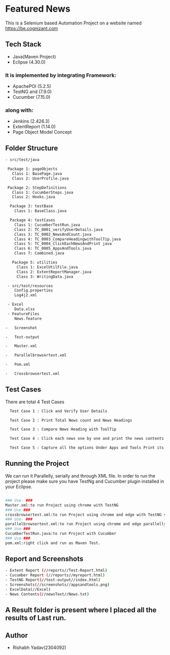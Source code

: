 
# Featured News

This is a Selenium based Automation Project on a website named https://be.cognizant.com

## Tech Stack

- Java(Maven Project)
- Eclipse (4.30.0)

### It is implemented by integrating Framework: ###

- ApachePOI (5.2.5)
- TestNG and (7.9.0)
- Cucumber (7.15.0)

### along with: ###

- Jenkins (2.426.3)
- ExtentReport (1.14.0)
- Page Object Model Concept

## Folder Structure

```bash
- src/test/java

 Package 1: pageObjects
   Class 1: BasePage.java
   Class 2: UserProfile.java

 Package 2: StepDefinitions
   Class 1: CucumberSteps.java
   Class 2: Hooks.java

  Package 3: testBase
    Class 1: BaseClass.java

  Package 4: testCases
    Class 1: CucumberTestRun.java
    Class 2: TC_0001_verifyUserDetails.java
    Class 3: TC_0002_NewsAndCount.java
    Class 4: TC_0003_CompareHeadingwithToolTip.java
    Class 5: TC_0004_ClickEachNewsAndPrint java
    Class 6: TC_0005_AppsAndTools.java
    Class 7: Combined.java

   Package 5: utilities
     Class 1: ExcelUtilFile.java
     Class 2: ExtentReportManager.java
     Class 3: WritingData.java

 - src/test/resources
	Config.properties
	Log4j2.xml

 - Excel
	Data.xlsx
 - FeatureFiles
	News.feature

-	Screenshot

-	Test-output

-	Master.xml

-	Parallelbrowsertest.xml

-	Pom.xml

-	Crossbrowsertest.xml

```

## Test Cases

There are total 4 Test Cases

```bash
  Test Case 1 : Click and Verify User Details
```
```bash
  Test Case 2 : Print Total News count and News Headings
```
```bash
  Test Case 3 : Compare News Heading with ToolTip
```
```bash
  Test Case 4 : Click each news one by one and print the news contents also verify the clicked news heading with opened news after click and verify you are on home page after each opening of news.
  ```
```bash
  Test Case 5 : Capture all the options Under Apps and Tools Print its count with content.
```

## Running the Project

We can run it Parallelly, serially and through XML file.
In order to run the project please make sure you have TestNg and Cucumber plugin installed in your Eclipse.

```bash

### Use- ###
Master.xml:to run Project using chrome with TestNG
### Use-### 
crossbrowsertest.xml:to run Project using chrome and edge with TestNG serially.
### Use- ###
parallelbrowsertest.xml:to run Project using chrome and edge parallelly with TestNG.
### Use-### 
CucumberTestRun.java:to run Project with Cucumber
### Use-### 
pom.xml:right click and run as Maven Test.

``` 

## Report and Screenshots

```bash
- Extent Report (//reports//Test-Report.html)
- Cucumber Report (//reports//myreport.html)
- TestNG Report(//test-output//index.html)
- Screenshots(//screenshots//appsandtools.png)
- ExcelData(//Excel)
- News Contents(//newsText//News.txt)
```


## A Result folder is present where I placed all the results of Last run.


## Author

- Rishabh Yadav(2304092)